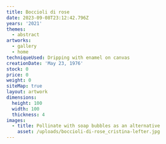 ```yaml
---
title: Boccioli di rose
date: 2023-09-08T23:12:42.796Z
years: '2021'
themes:
  - abstract
artworks:
  - gallery
  - home
techniqueUsed: Dripping with enamel on canvas
creationDate: 'May 23, 1976'
stock: 0
price: 0
weight: 0
siteMap: true
layout: artwork
dimensions:
  height: 100
  width: 100
  thickness: 4
images:
  - title: Pollinate with soap bubbles as an alternative
    asset: /uploads/boccioli-di-rose_cristina-lefter.jpg
---
```


